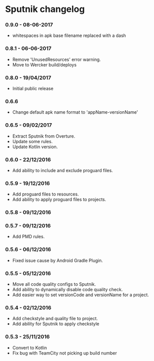 # Sputnik changelog

### 0.9.0 - 08-06-2017
* whitespaces in apk base filename replaced with a dash

### 0.8.1 - 06-06-2017
* Remove 'UnusedResources' error warning.
* Move to Wercker build/deploys

### 0.8.0 - 19/04/2017
* Initial public release

### 0.6.6
* Change default apk name format to 'appName-versionName'

### 0.6.5 - 09/02/2017
* Extract Sputnik from Overture.
* Update some rules.
* Update Kotlin version.

### 0.6.0 - 22/12/2016
* Add ability to include and exclude proguard files.

### 0.5.9 - 19/12/2016
* Add proguard files to resources.
* Add ability to apply proguard files to projects.

### 0.5.8 - 09/12/2016
### 0.5.7 - 09/12/2016
* Add PMD rules.

### 0.5.6 - 06/12/2016
* Fixed issue cause by Android Gradle Plugin.

### 0.5.5 - 05/12/2016
* Move all code quality configs to Sputnik. 
* Add ability to dynamically disable code quality check.
* Add easier way to set versionCode and versionName for a project. 

### 0.5.4 - 02/12/2016
* Add checkstyle and quality file to project.
* Add ability for Sputnik to apply checkstyle

### 0.5.3 - 25/11/2016
* Convert to Kotlin
* Fix bug with TeamCity not picking up build number

